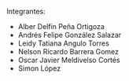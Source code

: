 Integrantes:

- Alber Delfin Peña Ortigoza
- Andrés Felipe González Salazar
- Leidy Tatiana Angulo Torres
- Nelson Ricardo Barrera Gomez
- Oscar Javier Meldivelso Cortés
- Simon López
